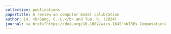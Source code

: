 ```yaml
---
collection: publications
papertitle: A review on computer model calibration
author: 14. <b>Sung, C.-L.</b> and Tuo, R. (2024)
journal: <a href="https://doi.org/10.1002/wics.1645">WIREs Computational Statistics</a>, 16(1), e1645.
---
```

